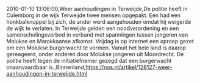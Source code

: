 2010-01-10 13:06:00,Weer aanhoudingen in Terweijde,De politie heeft in Culemborg in de wijk Terweijde twee mensen opgepakt. Eén had een honkbalknuppel bij zich, de ander werd aangehouden omdat hij weigerde de wijk te verlaten. In Terweijde gelden een noodverordening en een samenscholingsverbod in verband met spanningen tussen jongeren van Molukse en Marokkaanse afkomst. Vrijdag is op internet een oproep gezet om een Molukse burgerwacht te vormen. Vanuit het hele land is daarop gereageerd, onder anderen door Molukse jongeren uit Moordrecht. De politie heeft tegen de initiatiefnemer gezegd dat een burgerwacht onaanvaardbaar is.,Binnenland,https://nos.nl/artikel/128127-weer-aanhoudingen-in-terweijde.html